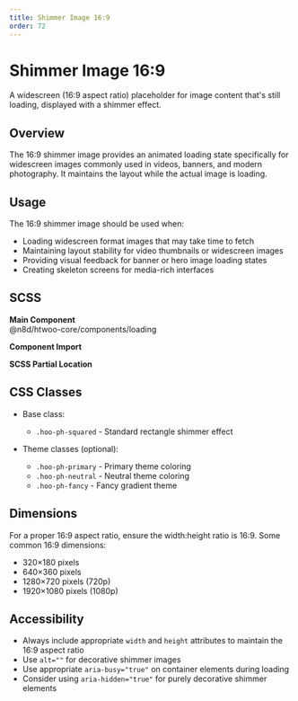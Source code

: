 ```yaml
---
title: Shimmer Image 16:9
order: 72
---
```


# Shimmer Image 16:9

A widescreen (16:9 aspect ratio) placeholder for image content that's still loading, displayed with a shimmer effect.

## Overview

The 16:9 shimmer image provides an animated loading state specifically for widescreen images commonly used in videos, banners, and modern photography. It maintains the layout while the actual image is loading.

## Usage

The 16:9 shimmer image should be used when:
* Loading widescreen format images that may take time to fetch
* Maintaining layout stability for video thumbnails or widescreen images
* Providing visual feedback for banner or hero image loading states
* Creating skeleton screens for media-rich interfaces

## SCSS

**Main Component**\
@n8d/htwoo-core/components/loading

**Component Import**

**SCSS Partial Location**

## CSS Classes

* Base class:
  * `.hoo-ph-squared` - Standard rectangle shimmer effect

* Theme classes (optional):
  * `.hoo-ph-primary` - Primary theme coloring
  * `.hoo-ph-neutral` - Neutral theme coloring
  * `.hoo-ph-fancy` - Fancy gradient theme

## Dimensions

For a proper 16:9 aspect ratio, ensure the width:height ratio is 16:9. Some common 16:9 dimensions:
* 320×180 pixels
* 640×360 pixels
* 1280×720 pixels (720p)
* 1920×1080 pixels (1080p)

## Accessibility

* Always include appropriate `width` and `height` attributes to maintain the 16:9 aspect ratio
* Use `alt=""` for decorative shimmer images
* Use appropriate `aria-busy="true"` on container elements during loading
* Consider using `aria-hidden="true"` for purely decorative shimmer elements
